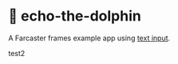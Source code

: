 # 🐬 echo-the-dolphin

A Farcaster frames example app using [text input](https://warpcast.notion.site/Frames-Text-Input-Public-27c9f0d61903486d89b6d932dd0d6a22).

test2